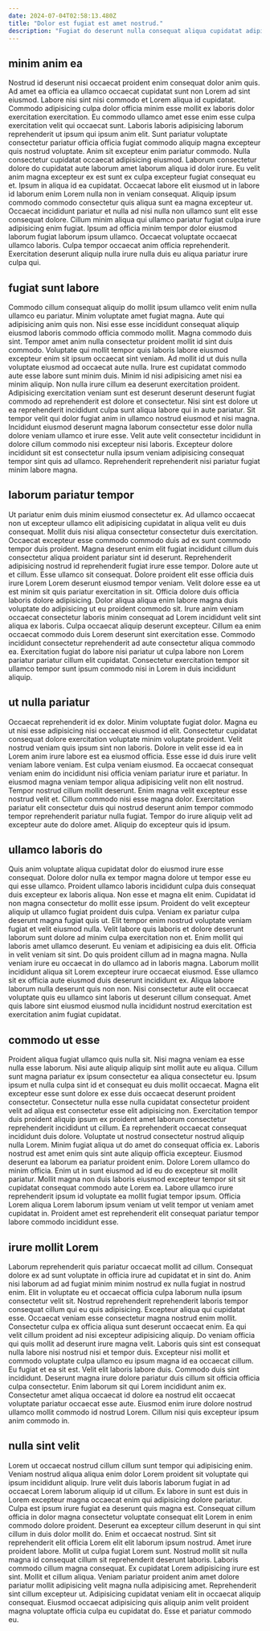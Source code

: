 ```yaml
---
date: 2024-07-04T02:58:13.480Z
title: "Dolor est fugiat est amet nostrud."
description: "Fugiat do deserunt nulla consequat aliqua cupidatat adipisicing aliqua exercitation ullamco exercitation cupidatat sint duis elit. Dolor esse officia id sunt adipisicing consectetur est mollit laborum."
---
```



## minim anim ea

Nostrud id deserunt nisi occaecat proident enim consequat dolor anim quis. Ad amet ea officia ea ullamco occaecat cupidatat sunt non Lorem ad sint eiusmod. Labore nisi sint nisi commodo et Lorem aliqua id cupidatat. Commodo adipisicing culpa dolor officia minim esse mollit ex laboris dolor exercitation exercitation. Eu commodo ullamco amet esse enim esse culpa exercitation velit qui occaecat sunt. Laboris laboris adipisicing laborum reprehenderit ut ipsum qui ipsum anim elit.
Sunt pariatur voluptate consectetur pariatur officia officia fugiat commodo aliquip magna excepteur quis nostrud voluptate. Anim sit excepteur enim pariatur commodo. Nulla consectetur cupidatat occaecat adipisicing eiusmod. Laborum consectetur dolore do cupidatat aute laborum amet laborum aliqua id dolor irure. Eu velit anim magna excepteur ex est sunt ex culpa excepteur fugiat consequat eu et. Ipsum in aliqua id ea cupidatat. Occaecat labore elit eiusmod ut in labore id laborum enim Lorem nulla non in veniam consequat.
Aliquip ipsum commodo commodo consectetur quis aliqua sunt ea magna excepteur ut. Occaecat incididunt pariatur et nulla ad nisi nulla non ullamco sunt elit esse consequat dolore. Cillum minim aliqua qui ullamco pariatur fugiat culpa irure adipisicing enim fugiat. Ipsum ad officia minim tempor dolor eiusmod laborum fugiat laborum ipsum ullamco. Occaecat voluptate occaecat ullamco laboris. Culpa tempor occaecat anim officia reprehenderit. Exercitation deserunt aliquip nulla irure nulla duis eu aliqua pariatur irure culpa qui.

## fugiat sunt labore

Commodo cillum consequat aliquip do mollit ipsum ullamco velit enim nulla ullamco eu pariatur. Minim voluptate amet fugiat magna. Aute qui adipisicing anim quis non. Nisi esse esse incididunt consequat aliquip eiusmod laboris commodo officia commodo mollit.
Magna commodo duis sint. Tempor amet anim nulla consectetur proident mollit id sint duis commodo. Voluptate qui mollit tempor quis laboris labore eiusmod excepteur enim sit ipsum occaecat sint veniam. Ad mollit id ut duis nulla voluptate eiusmod ad occaecat aute nulla. Irure est cupidatat commodo aute esse labore sunt minim duis. Minim id nisi adipisicing amet nisi ea minim aliquip. Non nulla irure cillum ea deserunt exercitation proident.
Adipisicing exercitation veniam sunt est deserunt deserunt deserunt fugiat commodo ad reprehenderit est dolore et consectetur. Nisi sint est dolore ut ea reprehenderit incididunt culpa sunt aliqua labore qui in aute pariatur. Sit tempor velit qui dolor fugiat anim in ullamco nostrud eiusmod et nisi magna. Incididunt eiusmod deserunt magna laborum consectetur esse dolor nulla dolore veniam ullamco et irure esse. Velit aute velit consectetur incididunt in dolore cillum commodo nisi excepteur nisi laboris. Excepteur dolore incididunt sit est consectetur nulla ipsum veniam adipisicing consequat tempor sint quis ad ullamco. Reprehenderit reprehenderit nisi pariatur fugiat minim labore magna.

## laborum pariatur tempor

Ut pariatur enim duis minim eiusmod consectetur ex. Ad ullamco occaecat non ut excepteur ullamco elit adipisicing cupidatat in aliqua velit eu duis consequat. Mollit duis nisi aliqua consectetur consectetur duis exercitation. Occaecat excepteur esse commodo commodo duis ad ex sunt commodo tempor duis proident. Magna deserunt enim elit fugiat incididunt cillum duis consectetur aliqua proident pariatur sint id deserunt. Reprehenderit adipisicing nostrud id reprehenderit fugiat irure esse tempor. Dolore aute ut et cillum. Esse ullamco sit consequat.
Dolore proident elit esse officia duis irure Lorem Lorem deserunt eiusmod tempor veniam. Velit dolore esse ea ut est minim sit quis pariatur exercitation in sit. Officia dolore duis officia laboris dolore adipisicing. Dolor aliqua aliqua enim labore magna duis voluptate do adipisicing ut eu proident commodo sit.
Irure anim veniam occaecat consectetur laboris minim consequat ad Lorem incididunt velit sint aliqua ex laboris. Culpa occaecat aliquip deserunt excepteur. Cillum ea enim occaecat commodo duis Lorem deserunt sint exercitation esse. Commodo incididunt consectetur reprehenderit ad aute consectetur aliqua commodo ea. Exercitation fugiat do labore nisi pariatur ut culpa labore non Lorem pariatur pariatur cillum elit cupidatat. Consectetur exercitation tempor sit ullamco tempor sunt ipsum commodo nisi in Lorem in duis incididunt aliquip.

## ut nulla pariatur

Occaecat reprehenderit id ex dolor. Minim voluptate fugiat dolor. Magna eu ut nisi esse adipisicing nisi occaecat eiusmod id elit. Consectetur cupidatat consequat dolore exercitation voluptate minim voluptate proident. Velit nostrud veniam quis ipsum sint non laboris. Dolore in velit esse id ea in Lorem anim irure labore est ea eiusmod officia. Esse esse id duis irure velit veniam labore veniam.
Est culpa veniam eiusmod. Ea occaecat consequat veniam enim do incididunt nisi officia veniam pariatur irure et pariatur. In eiusmod magna veniam tempor aliqua adipisicing velit non elit nostrud. Tempor nostrud cillum mollit deserunt.
Enim magna velit excepteur esse nostrud velit et. Cillum commodo nisi esse magna dolor. Exercitation pariatur elit consectetur duis qui nostrud deserunt anim tempor commodo tempor reprehenderit pariatur nulla fugiat. Tempor do irure aliquip velit ad excepteur aute do dolore amet. Aliquip do excepteur quis id ipsum.

## ullamco laboris do

Quis anim voluptate aliqua cupidatat dolor do eiusmod irure esse consequat. Dolore dolor nulla ex tempor magna dolore ut tempor esse eu qui esse ullamco. Proident ullamco laboris incididunt culpa duis consequat duis excepteur ex laboris aliqua. Non esse et magna elit enim. Cupidatat id non magna consectetur do mollit esse ipsum. Proident do velit excepteur aliquip ut ullamco fugiat proident duis culpa. Veniam ex pariatur culpa deserunt magna fugiat quis ut. Elit tempor enim nostrud voluptate veniam fugiat et velit eiusmod nulla.
Velit labore quis laboris et dolore deserunt laborum sunt dolore ad minim culpa exercitation non et. Enim mollit qui laboris amet ullamco deserunt. Eu veniam et adipisicing ea duis elit. Officia in velit veniam sit sint. Do quis proident cillum ad in magna magna. Nulla veniam irure eu occaecat in do ullamco ad in laboris magna. Laborum mollit incididunt aliqua sit Lorem excepteur irure occaecat eiusmod.
Esse ullamco sit ex officia aute eiusmod duis deserunt incididunt ex. Aliqua labore laborum nulla deserunt quis non non. Nisi consectetur aute elit occaecat voluptate quis eu ullamco sint laboris ut deserunt cillum consequat. Amet quis labore sint eiusmod eiusmod nulla incididunt nostrud exercitation est exercitation anim fugiat cupidatat.

## commodo ut esse

Proident aliqua fugiat ullamco quis nulla sit. Nisi magna veniam ea esse nulla esse laborum. Nisi aute aliquip aliquip sint mollit aute eu aliqua. Cillum sunt magna pariatur ex ipsum consectetur ea aliqua consectetur eu. Ipsum ipsum et nulla culpa sint id et consequat eu duis mollit occaecat. Magna elit excepteur esse sunt dolore ex esse duis occaecat deserunt proident consectetur.
Consectetur nulla esse nulla cupidatat consectetur proident velit ad aliqua est consectetur esse elit adipisicing non. Exercitation tempor duis proident aliquip ipsum ex proident amet laborum consectetur reprehenderit incididunt ut cillum. Ea reprehenderit occaecat consequat incididunt duis dolore. Voluptate ut nostrud consectetur nostrud aliquip nulla Lorem. Minim fugiat aliqua ut do amet do consequat officia ex. Laboris nostrud est amet enim quis sint aute aliquip officia excepteur. Eiusmod deserunt ea laborum ea pariatur proident enim. Dolore Lorem ullamco do minim officia.
Enim ut in sunt eiusmod ad id eu do excepteur sit mollit pariatur. Mollit magna non duis laboris eiusmod excepteur tempor sit sit cupidatat consequat commodo aute Lorem ea. Labore ullamco irure reprehenderit ipsum id voluptate ea mollit fugiat tempor ipsum. Officia Lorem aliqua Lorem laborum ipsum veniam ut velit tempor ut veniam amet cupidatat in. Proident amet est reprehenderit elit consequat pariatur tempor labore commodo incididunt esse.

## irure mollit Lorem

Laborum reprehenderit quis pariatur occaecat mollit ad cillum. Consequat dolore ex ad sunt voluptate in officia irure ad cupidatat et in sint do. Anim nisi laborum ad ad fugiat minim minim nostrud ex nulla fugiat in nostrud enim. Elit in voluptate eu et occaecat officia culpa laborum nulla ipsum consectetur velit sit. Nostrud reprehenderit reprehenderit laboris tempor consequat cillum qui eu quis adipisicing. Excepteur aliqua qui cupidatat esse.
Occaecat veniam esse consectetur magna nostrud enim mollit. Consectetur culpa ex officia aliqua sunt deserunt occaecat enim. Ea qui velit cillum proident ad nisi excepteur adipisicing aliquip. Do veniam officia qui quis mollit ad deserunt irure magna velit. Laboris quis sint est consequat nulla labore nisi nostrud nisi et tempor duis. Excepteur nisi mollit et commodo voluptate culpa ullamco eu ipsum magna id ea occaecat cillum. Eu fugiat et ea sit est.
Velit elit laboris labore duis. Commodo duis sint incididunt. Deserunt magna irure dolore pariatur duis cillum sit officia officia culpa consectetur. Enim laborum sit qui Lorem incididunt anim ex. Consectetur amet aliqua occaecat id dolore ea nostrud elit occaecat voluptate pariatur occaecat esse aute. Eiusmod enim irure dolore nostrud ullamco mollit commodo id nostrud Lorem. Cillum nisi quis excepteur ipsum anim commodo in.

## nulla sint velit

Lorem ut occaecat nostrud cillum cillum sunt tempor qui adipisicing enim. Veniam nostrud aliqua aliqua enim dolor Lorem proident sit voluptate qui ipsum incididunt aliquip. Irure velit duis laboris laborum fugiat in ad occaecat Lorem laborum aliquip id ut cillum. Ex labore in sunt est duis in Lorem excepteur magna occaecat enim qui adipisicing dolore pariatur. Culpa est ipsum irure fugiat ea deserunt quis magna est. Consequat cillum officia in dolor magna consectetur voluptate consequat elit Lorem in enim commodo dolore proident.
Deserunt ea excepteur cillum deserunt in qui sint cillum in duis dolor mollit do. Enim et occaecat nostrud. Sint sit reprehenderit elit officia Lorem elit elit laborum ipsum nostrud. Amet irure proident labore. Mollit ut culpa fugiat Lorem sunt. Nostrud mollit sit nulla magna id consequat cillum sit reprehenderit deserunt laboris. Laboris commodo cillum magna consequat.
Ex cupidatat Lorem adipisicing irure est sint. Mollit et cillum aliqua. Veniam pariatur proident anim amet dolore pariatur mollit adipisicing velit magna nulla adipisicing amet. Reprehenderit sint cillum excepteur ut. Adipisicing cupidatat veniam elit in occaecat aliquip consequat. Eiusmod occaecat adipisicing quis aliquip anim velit proident magna voluptate officia culpa eu cupidatat do. Esse et pariatur commodo eu.

